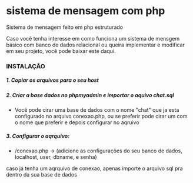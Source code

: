 # sistema de mensagem com php
Sistema de mensagem feito em php estruturado

Caso você tenha interesse em como funciona um sistema de mensgem básico com banco de dados relacional ou queira implementar e modificar em seu projeto, você pode baixar este daqui.

### INSTALAÇÃO

##### 1. Copiar os arquivos para o seu host
##### 2. Criar a base dados no phpmyadmin e importar o aquivo chat.sql
- Você pode cirar uma base de dados com o nome "chat" que ja esta configurado no arquivo conexao.php, ou se preferir pode cirar um com o nome que preferir e depois configurar no aqruivo
##### 3. Configurar o aqrquivo:
- /conexao.php -> (adicione as configurações do seu banco de dados, localhost, user, dbname, e senha)

caso já tenha um aqrquivo de conexao, apenas importe o arquivo sql pra dentro da sua base de dados
